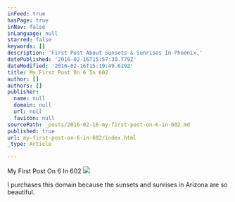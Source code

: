 ```yaml
---
inFeed: true
hasPage: true
inNav: false
inLanguage: null
starred: false
keywords: []
description: 'First Post About Sunsets & Sunrises In Phoenix.'
datePublished: '2016-02-16T15:57:30.779Z'
dateModified: '2016-02-16T15:19:49.619Z'
title: My First Post On 6 In 602
author: []
authors: []
publisher:
  name: null
  domain: null
  url: null
  favicon: null
sourcePath: _posts/2016-02-16-my-first-post-on-6-in-602.md
published: true
url: my-first-post-on-6-in-602/index.html
_type: Article

---
```

My First Post On 6 In 602
![](https://the-grid-user-content.s3-us-west-2.amazonaws.com/9a160c50-d739-441a-ae14-24e297466e87.jpg)

I purchases this domain because the sunsets and sunrises in Arizona are so beautiful.